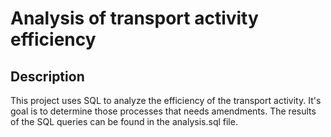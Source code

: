 # Analysis of transport activity efficiency

## Description

This project uses SQL to analyze the efficiency of the transport activity. 
It's goal is to determine those processes that needs amendments.
The results of the SQL queries can be found in the analysis.sql file.
